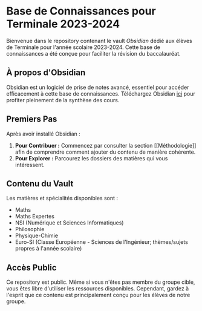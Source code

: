 # Base de Connaissances pour Terminale 2023-2024
Bienvenue dans le repository contenant le vault *Obsidian* dédié aux élèves de Terminale pour l'année scolaire 2023-2024. Cette base de connaissances a été conçue pour faciliter la révision du baccalauréat.
## À propos d'Obsidian
Obsidian est un logiciel de prise de notes avancé, essentiel pour accéder efficacement à cette base de connaissances. Téléchargez Obsidian [ici](https://obsidian.md/download) pour profiter pleinement de la synthèse des cours.
## Premiers Pas
Après avoir installé Obsidian :
1. **Pour Contribuer :** Commencez par consulter la section [[Méthodologie]] afin de comprendre comment ajouter du contenu de manière cohérente.
2. **Pour Explorer :** Parcourez les dossiers des matières qui vous intéressent.
## Contenu du Vault
Les matières et spécialités disponibles sont :
- Maths
- Maths Expertes
- NSI (Numérique et Sciences Informatiques)
- Philosophie
- Physique-Chimie
- Euro-SI (Classe Européenne - Sciences de l'Ingénieur; thèmes/sujets propres à l'année scolaire)
## Accès Public
Ce repository est public. Même si vous n'êtes pas membre du groupe cible, vous êtes libre d'utiliser les ressources disponibles. Cependant, gardez à l'esprit que ce contenu est principalement conçu pour les élèves de notre groupe.